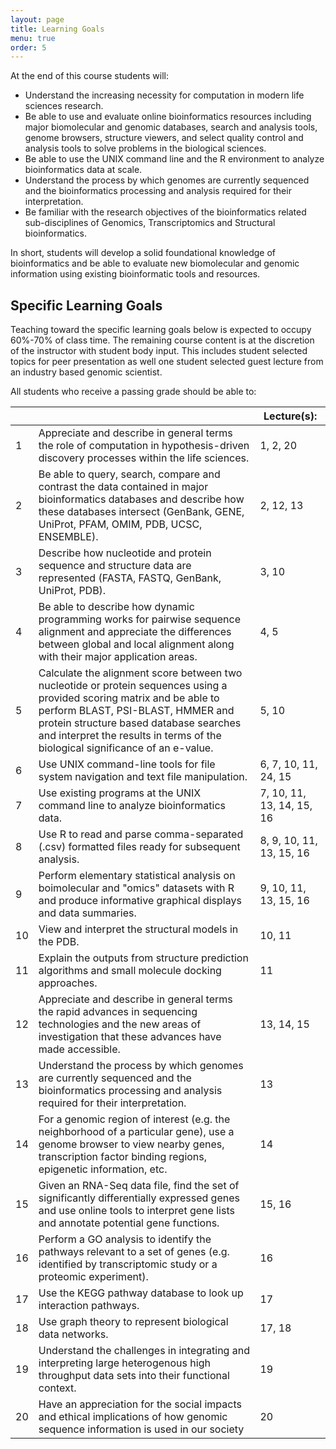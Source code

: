 ```yaml
---
layout: page
title: Learning Goals
menu: true
order: 5
---
```


At the end of this course students will: 

- Understand the increasing necessity for computation in modern life sciences research.
- Be able to use and evaluate online bioinformatics resources including major biomolecular and genomic databases, search and analysis tools, genome browsers, structure viewers, and select quality control and analysis tools to solve problems in the biological sciences.
- Be able to use the UNIX command line and the R environment to analyze bioinformatics data at scale. 
- Understand the process by which genomes are currently sequenced and the bioinformatics processing and analysis required for their interpretation.
- Be familiar with the research objectives of the bioinformatics related sub-disciplines of Genomics, Transcriptomics and Structural bioinformatics.

In short, students will develop a solid foundational knowledge of bioinformatics and be able to evaluate new biomolecular and genomic information using existing bioinformatic tools and resources. 



## Specific Learning Goals
Teaching toward the specific learning goals below is expected to occupy 60%-70% of class time. The remaining course content is at the discretion of the instructor with student body input. This includes student selected topics for peer presentation as well one student selected guest lecture from an industry based genomic scientist.

All students who receive a passing grade should be able to:


|   |   | Lecture(s): |
|----|----|----| 
|1  | Appreciate and describe in general terms the role of computation in hypothesis-driven discovery processes within the life sciences. | 1, 2, 20 |
| 2 | Be able to query, search, compare and contrast the data contained in major bioinformatics databases and describe how these databases intersect (GenBank, GENE, UniProt, PFAM, OMIM, PDB, UCSC, ENSEMBLE). | 2, 12, 13 |
| 3 | Describe how nucleotide and protein sequence and structure data are represented (FASTA, FASTQ, GenBank, UniProt, PDB). | 3, 10 |
| 4 | Be able to describe how dynamic programming works for pairwise sequence alignment and appreciate the differences between global and local alignment along with their major application areas. | 4, 5 |
| 5 | Calculate the alignment score between two nucleotide or protein sequences using a provided scoring matrix and be able to perform BLAST, PSI-BLAST, HMMER and protein structure based database searches and interpret the results in terms of the biological significance of an e-value. | 5, 10 |
| 6 | Use UNIX command-line tools for file system navigation and text file manipulation. | 6, 7, 10, 11, 24, 15 |
| 7 | Use existing programs at the UNIX command line to analyze bioinformatics data. | 7, 10, 11, 13, 14, 15, 16 |
| 8 | Use R to read and parse comma-separated (.csv) formatted files ready for subsequent analysis. | 8, 9, 10, 11, 13, 15, 16 |
| 9 | Perform elementary statistical analysis on boimolecular and "omics" datasets with R and produce informative graphical displays and data summaries. | 9, 10, 11, 13, 15, 16 |
| 10 | View and interpret the structural models in the PDB. | 10, 11 |
| 11 | Explain the outputs from structure prediction algorithms and small molecule docking approaches. | 11 |
| 12 | Appreciate and describe in general terms the rapid advances in sequencing technologies and the new areas of investigation that these advances have made accessible. |  13, 14, 15 |
| 13 | Understand the process by which genomes are currently sequenced and the bioinformatics processing and analysis required for their interpretation. |  13 |
| 14 | For a genomic region of interest (e.g. the neighborhood of a particular gene), use a genome browser to view nearby genes, transcription factor binding regions, epigenetic information, etc.| 14 |
| 15 | Given an RNA-Seq data file, find the set of significantly differentially expressed genes and use online tools to interpret gene lists and annotate potential gene functions. | 15, 16 |
| 16 | Perform a GO analysis to identify the pathways relevant to a set of genes (e.g. identified by transcriptomic study or a proteomic experiment). | 16 |
| 17 | Use the KEGG pathway database to look up interaction pathways. | 17 |
| 18 | Use graph theory to represent biological data networks. | 17, 18 |
| 19 | Understand the challenges in integrating and interpreting large heterogenous high throughput data sets into their functional context. | 19 |
| 20 | Have an appreciation for the social impacts and ethical implications of how genomic sequence information is used in our society | 20 |


